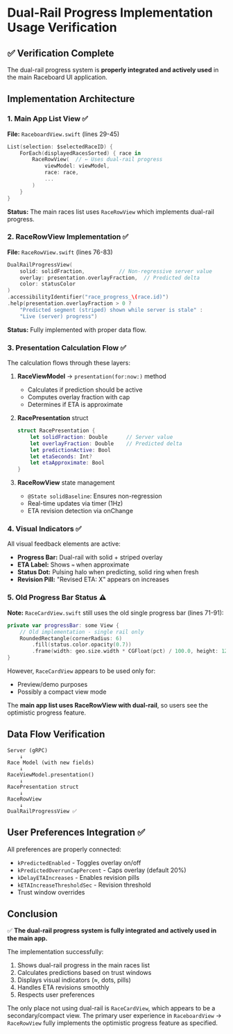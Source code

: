 # Dual-Rail Progress Implementation Usage Verification

## ✅ Verification Complete

The dual-rail progress system is **properly integrated and actively used** in the main Raceboard UI application.

## Implementation Architecture

### 1. **Main App List View** ✅
**File:** `RaceboardView.swift` (lines 29-45)
```swift
List(selection: $selectedRaceID) {
    ForEach(displayedRacesSorted) { race in
        RaceRowView(  // ← Uses dual-rail progress
            viewModel: viewModel,
            race: race,
            ...
        )
    }
}
```
**Status:** The main races list uses `RaceRowView` which implements dual-rail progress.

### 2. **RaceRowView Implementation** ✅
**File:** `RaceRowView.swift` (lines 76-83)
```swift
DualRailProgressView(
    solid: solidFraction,           // Non-regressive server value
    overlay: presentation.overlayFraction,  // Predicted delta
    color: statusColor
)
.accessibilityIdentifier("race_progress_\(race.id)")
.help(presentation.overlayFraction > 0 ? 
    "Predicted segment (striped) shown while server is stale" : 
    "Live (server) progress")
```
**Status:** Fully implemented with proper data flow.

### 3. **Presentation Calculation Flow** ✅

The calculation flows through these layers:

1. **RaceViewModel** → `presentation(for:now:)` method
   - Calculates if prediction should be active
   - Computes overlay fraction with cap
   - Determines if ETA is approximate

2. **RacePresentation** struct
   ```swift
   struct RacePresentation {
       let solidFraction: Double      // Server value
       let overlayFraction: Double    // Predicted delta
       let predictionActive: Bool
       let etaSeconds: Int?
       let etaApproximate: Bool
   }
   ```

3. **RaceRowView** state management
   - `@State solidBaseline`: Ensures non-regression
   - Real-time updates via timer (1Hz)
   - ETA revision detection via onChange

### 4. **Visual Indicators** ✅

All visual feedback elements are active:

- **Progress Bar:** Dual-rail with solid + striped overlay
- **ETA Label:** Shows `≈` when approximate
- **Status Dot:** Pulsing halo when predicting, solid ring when fresh
- **Revision Pill:** "Revised ETA: X" appears on increases

### 5. **Old Progress Bar Status** ⚠️

**Note:** `RaceCardView.swift` still uses the old single progress bar (lines 71-91):
```swift
private var progressBar: some View {
    // Old implementation - single rail only
    RoundedRectangle(cornerRadius: 6)
        .fill(status.color.opacity(0.7))
        .frame(width: geo.size.width * CGFloat(pct) / 100.0, height: 12)
}
```

However, `RaceCardView` appears to be used only for:
- Preview/demo purposes
- Possibly a compact view mode

The **main app list uses RaceRowView with dual-rail**, so users see the optimistic progress feature.

## Data Flow Verification

```
Server (gRPC) 
    ↓
Race Model (with new fields)
    ↓
RaceViewModel.presentation()
    ↓
RacePresentation struct
    ↓
RaceRowView
    ↓
DualRailProgressView ✅
```

## User Preferences Integration ✅

All preferences are properly connected:
- `kPredictedEnabled` - Toggles overlay on/off
- `kPredictedOverrunCapPercent` - Caps overlay (default 20%)
- `kDelayETAIncreases` - Enables revision pills
- `kETAIncreaseThresholdSec` - Revision threshold
- Trust window overrides

## Conclusion

✅ **The dual-rail progress system is fully integrated and actively used in the main app.**

The implementation successfully:
1. Shows dual-rail progress in the main races list
2. Calculates predictions based on trust windows
3. Displays visual indicators (≈, dots, pills)
4. Handles ETA revisions smoothly
5. Respects user preferences

The only place not using dual-rail is `RaceCardView`, which appears to be a secondary/compact view. The primary user experience in `RaceboardView` → `RaceRowView` fully implements the optimistic progress feature as specified.